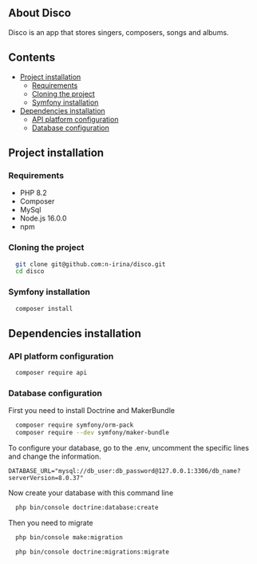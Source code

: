 ## About Disco

Disco is an app that stores singers, composers, songs and albums.

## Contents

- [Project installation](#Project-installation)
   - [Requirements](#Requirements)
   - [Cloning the project](#Cloning-the-project)
   - [Symfony installation](#Symfony_installation)
- [Dependencies installation](#Dependencies-installation)
  - [API platform configuration](#API-platform-configuration)
  - [Database configuration](#Database-configuration)

## Project installation

### Requirements
- PHP 8.2
- Composer
- MySql
- Node.js 16.0.0
- npm

### Cloning the project

```bash
  git clone git@github.com:n-irina/disco.git
  cd disco
```

### Symfony installation

```bash
  composer install
```

## Dependencies installation

### API platform configuration

```bash
  composer require api
```

### Database configuration

First you need to install Doctrine and MakerBundle

```bash
  composer require symfony/orm-pack
  composer require --dev symfony/maker-bundle
```

To configure your database, go to the .env, uncomment the specific lines and change the information.

```.php
DATABASE_URL="mysql://db_user:db_password@127.0.0.1:3306/db_name?serverVersion=8.0.37"
```

Now create your database with this command line

```bash
  php bin/console doctrine:database:create
```

Then you need to migrate

```bash
  php bin/console make:migration
```
```bash
  php bin/console doctrine:migrations:migrate
```